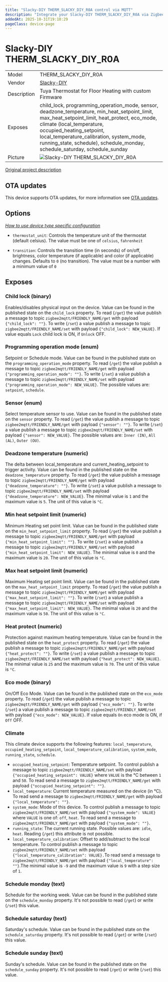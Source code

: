 ```yaml
---
title: "Slacky-DIY THERM_SLACKY_DIY_R0A control via MQTT"
description: "Integrate your Slacky-DIY THERM_SLACKY_DIY_R0A via Zigbee2MQTT with whatever smart home infrastructure you are using without the vendor's bridge or gateway."
addedAt: 2025-10-31T19:10:29
pageClass: device-page
---
```


<!-- !!!! -->
<!-- ATTENTION: This file is auto-generated through docgen! -->
<!-- You can only edit the "Notes"-Section between the two comment lines "Notes BEGIN" and "Notes END". -->
<!-- Do not use h1 or h2 heading within "## Notes"-Section. -->
<!-- !!!! -->

# Slacky-DIY THERM_SLACKY_DIY_R0A

|     |     |
|-----|-----|
| Model | THERM_SLACKY_DIY_R0A  |
| Vendor  | [Slacky-DIY](/supported-devices/#v=Slacky-DIY)  |
| Description | Tuya Thermostat for Floor Heating with custom Firmware |
| Exposes | child_lock, programming_operation_mode, sensor, deadzone_temperature, min_heat_setpoint_limit, max_heat_setpoint_limit, heat_protect, eco_mode, climate (local_temperature, occupied_heating_setpoint, local_temperature_calibration, system_mode, running_state, schedule), schedule_monday, schedule_saturday, schedule_sunday |
| Picture | ![Slacky-DIY THERM_SLACKY_DIY_R0A](https://www.zigbee2mqtt.io/images/devices/THERM_SLACKY_DIY_R0A.png) |


<!-- Notes BEGIN: You can edit here. Add "## Notes" headline if not already present. -->
[Original project description](https://github.com/slacky1965/tuya_thermostat_zrd)
<!-- Notes END: Do not edit below this line -->


## OTA updates
This device supports OTA updates, for more information see [OTA updates](../guide/usage/ota_updates.md).


## Options
*[How to use device type specific configuration](../guide/configuration/devices-groups.md#specific-device-options)*

* `thermostat_unit`: Controls the temperature unit of the thermostat (default celsius). The value must be one of `celsius`, `fahrenheit`

* `transition`: Controls the transition time (in seconds) of on/off, brightness, color temperature (if applicable) and color (if applicable) changes. Defaults to `0` (no transition). The value must be a number with a minimum value of `0`


## Exposes

### Child lock (binary)
Enables/disables physical input on the device.
Value can be found in the published state on the `child_lock` property.
To read (`/get`) the value publish a message to topic `zigbee2mqtt/FRIENDLY_NAME/get` with payload `{"child_lock": ""}`.
To write (`/set`) a value publish a message to topic `zigbee2mqtt/FRIENDLY_NAME/set` with payload `{"child_lock": NEW_VALUE}`.
If value equals `Lock` child lock is ON, if `Unlock` OFF.

### Programming operation mode (enum)
Setpoint or Schedule mode.
Value can be found in the published state on the `programming_operation_mode` property.
To read (`/get`) the value publish a message to topic `zigbee2mqtt/FRIENDLY_NAME/get` with payload `{"programming_operation_mode": ""}`.
To write (`/set`) a value publish a message to topic `zigbee2mqtt/FRIENDLY_NAME/set` with payload `{"programming_operation_mode": NEW_VALUE}`.
The possible values are: `setpoint`, `schedule`.

### Sensor (enum)
Select temperature sensor to use.
Value can be found in the published state on the `sensor` property.
To read (`/get`) the value publish a message to topic `zigbee2mqtt/FRIENDLY_NAME/get` with payload `{"sensor": ""}`.
To write (`/set`) a value publish a message to topic `zigbee2mqtt/FRIENDLY_NAME/set` with payload `{"sensor": NEW_VALUE}`.
The possible values are: `Inner (IN)`, `All (AL)`, `Outer (OU)`.

### Deadzone temperature (numeric)
The delta between local_temperature and current_heating_setpoint to trigger activity.
Value can be found in the published state on the `deadzone_temperature` property.
To read (`/get`) the value publish a message to topic `zigbee2mqtt/FRIENDLY_NAME/get` with payload `{"deadzone_temperature": ""}`.
To write (`/set`) a value publish a message to topic `zigbee2mqtt/FRIENDLY_NAME/set` with payload `{"deadzone_temperature": NEW_VALUE}`.
The minimal value is `1` and the maximum value is `5`.
The unit of this value is `°C`.

### Min heat setpoint limit (numeric)
Minimum Heating set point limit.
Value can be found in the published state on the `min_heat_setpoint_limit` property.
To read (`/get`) the value publish a message to topic `zigbee2mqtt/FRIENDLY_NAME/get` with payload `{"min_heat_setpoint_limit": ""}`.
To write (`/set`) a value publish a message to topic `zigbee2mqtt/FRIENDLY_NAME/set` with payload `{"min_heat_setpoint_limit": NEW_VALUE}`.
The minimal value is `0` and the maximum value is `20`.
The unit of this value is `°C`.

### Max heat setpoint limit (numeric)
Maximum Heating set point limit.
Value can be found in the published state on the `max_heat_setpoint_limit` property.
To read (`/get`) the value publish a message to topic `zigbee2mqtt/FRIENDLY_NAME/get` with payload `{"max_heat_setpoint_limit": ""}`.
To write (`/set`) a value publish a message to topic `zigbee2mqtt/FRIENDLY_NAME/set` with payload `{"max_heat_setpoint_limit": NEW_VALUE}`.
The minimal value is `20` and the maximum value is `50`.
The unit of this value is `°C`.

### Heat protect (numeric)
Protection against maximum heating temperature.
Value can be found in the published state on the `heat_protect` property.
To read (`/get`) the value publish a message to topic `zigbee2mqtt/FRIENDLY_NAME/get` with payload `{"heat_protect": ""}`.
To write (`/set`) a value publish a message to topic `zigbee2mqtt/FRIENDLY_NAME/set` with payload `{"heat_protect": NEW_VALUE}`.
The minimal value is `25` and the maximum value is `70`.
The unit of this value is `°C`.

### Eco mode (binary)
On/Off Eco Mode.
Value can be found in the published state on the `eco_mode` property.
To read (`/get`) the value publish a message to topic `zigbee2mqtt/FRIENDLY_NAME/get` with payload `{"eco_mode": ""}`.
To write (`/set`) a value publish a message to topic `zigbee2mqtt/FRIENDLY_NAME/set` with payload `{"eco_mode": NEW_VALUE}`.
If value equals `On` eco mode is ON, if `Off` OFF.

### Climate 
This climate device supports the following features: `local_temperature`, `occupied_heating_setpoint`, `local_temperature_calibration`, `system_mode`, `running_state`, `schedule`.
- `occupied_heating_setpoint`: Temperature setpoint. To control publish a message to topic `zigbee2mqtt/FRIENDLY_NAME/set` with payload `{"occupied_heating_setpoint": VALUE}` where `VALUE` is the °C between `1` and `50`. To read send a message to `zigbee2mqtt/FRIENDLY_NAME/get` with payload `{"occupied_heating_setpoint": ""}`.
- `local_temperature`: Current temperature measured on the device (in °C). To read send a message to `zigbee2mqtt/FRIENDLY_NAME/get` with payload `{"local_temperature": ""}`.
- `system_mode`: Mode of this device. To control publish a message to topic `zigbee2mqtt/FRIENDLY_NAME/set` with payload `{"system_mode": VALUE}` where `VALUE` is one of: `off`, `heat`. To read send a message to `zigbee2mqtt/FRIENDLY_NAME/get` with payload `{"system_mode": ""}`.
- `running_state`: The current running state. Possible values are: `idle`, `heat`. Reading (`/get`) this attribute is not possible.
- `local_temperature_calibration`: Offset to add/subtract to the local temperature. To control publish a message to topic `zigbee2mqtt/FRIENDLY_NAME/set` with payload `{"local_temperature_calibration": VALUE}.`To read send a message to `zigbee2mqtt/FRIENDLY_NAME/get` with payload `{"local_temperature": ""}`.The minimal value is `-9` and the maximum value is `9` with a step size of `1`.

### Schedule monday (text)
Schedule for the working week.
Value can be found in the published state on the `schedule_monday` property.
It's not possible to read (`/get`) or write (`/set`) this value.

### Schedule saturday (text)
Saturday's schedule.
Value can be found in the published state on the `schedule_saturday` property.
It's not possible to read (`/get`) or write (`/set`) this value.

### Schedule sunday (text)
Sunday's schedule.
Value can be found in the published state on the `schedule_sunday` property.
It's not possible to read (`/get`) or write (`/set`) this value.

